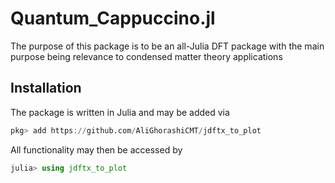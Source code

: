 # Quantum_Cappuccino.jl

The purpose of this package is to be an all-Julia DFT package with the main purpose being relevance to condensed matter theory applications

## Installation
The package is written in Julia and may be added via 
```julia
pkg> add https://github.com/AliGhorashiCMT/jdftx_to_plot
```
All functionality may then be accessed by
```julia
julia> using jdftx_to_plot
